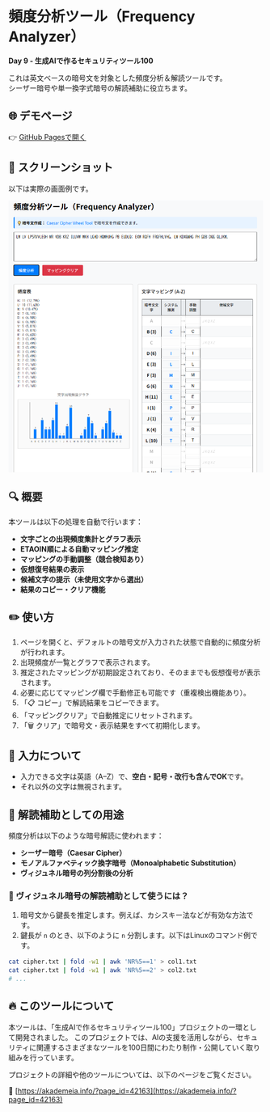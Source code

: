 # 頻度分析ツール（Frequency Analyzer）

**Day 9 - 生成AIで作るセキュリティツール100**

これは英文ベースの暗号文を対象とした頻度分析＆解読ツールです。  
シーザー暗号や単一換字式暗号の解読補助に役立ちます。

## 🌐 デモページ

👉 [GitHub Pagesで開く](https://ipusiron.github.io/frequency-analyzer/)

## 📸 スクリーンショット

以下は実際の画面例です。

![screenshot](screenshot.png) <!-- 必要に応じて画像を追加 -->

## 🔍 概要

本ツールは以下の処理を自動で行います：

- **文字ごとの出現頻度集計とグラフ表示**
- **ETAOIN順による自動マッピング推定**
- **マッピングの手動調整（競合検知あり）**
- **仮想復号結果の表示**
- **候補文字の提示（未使用文字から選出）**
- **結果のコピー・クリア機能**

## ✏️ 使い方

1. ページを開くと、デフォルトの暗号文が入力された状態で自動的に頻度分析が行われます。
2. 出現頻度が一覧とグラフで表示されます。
3. 推定されたマッピングが初期設定されており、そのままでも仮想復号が表示されます。
4. 必要に応じてマッピング欄で手動修正も可能です（重複検出機能あり）。
5. 「📋 コピー」で解読結果をコピーできます。
6. 「マッピングクリア」で自動推定にリセットされます。
7. 「🗑️ クリア」で暗号文・表示結果をすべて初期化します。

## 🔐 入力について

- 入力できる文字は英語（A–Z）で、**空白・記号・改行も含んでOK**です。
- それ以外の文字は無視されます。

## 🧠 解読補助としての用途

頻度分析は以下のような暗号解読に使われます：

- **シーザー暗号（Caesar Cipher）**
- **モノアルファベティック換字暗号（Monoalphabetic Substitution）**
- **ヴィジュネル暗号の列分割後の分析**

### 🧪 ヴィジュネル暗号の解読補助として使うには？

1. 暗号文から鍵長を推定します。例えば、カシスキー法などが有効な方法です。
2. 鍵長が `n` のとき、以下のように `n` 分割します。以下はLinuxのコマンド例です。

```bash
cat cipher.txt | fold -w1 | awk 'NR%5==1' > col1.txt
cat cipher.txt | fold -w1 | awk 'NR%5==2' > col2.txt
# ...
```

## 🔥 このツールについて

本ツールは、「生成AIで作るセキュリティツール100」プロジェクトの一環として開発されました。 このプロジェクトでは、AIの支援を活用しながら、セキュリティに関連するさまざまなツールを100日間にわたり制作・公開していく取り組みを行っています。

プロジェクトの詳細や他のツールについては、以下のページをご覧ください。

🔗 [https://akademeia.info/?page_id=42163](https://akademeia.info/?page_id=42163)
